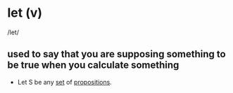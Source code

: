# let (v)

/let/

## used to say that you are supposing something to be true when you calculate something

- Let S be any [set](set-n.md#set-of-something---a-group-of-similar-things-that-belongs-together-in-some-way) of [propositions](proposition-n.md#a-statement-of-a-theorem-and-an-explanation-of-how-it-can-be-proved).